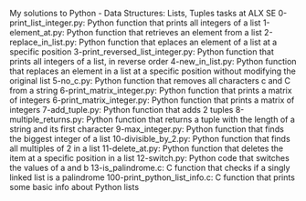 My solutions to Python - Data Structures: Lists, Tuples tasks at ALX SE
0-print_list_integer.py: Python function that prints all integers of a list
1-element_at.py: Python function that retrieves an element from a list
2-replace_in_list.py: Python function that eplaces an element of a list at a specific position
3-print_reversed_list_integer.py: Python function that prints all integers of a list, in reverse order
4-new_in_list.py: Python function that replaces an element in a list at a specific position without modifying the original list
5-no_c.py: Python function that removes all characters c and C from a string
6-print_matrix_integer.py: Python function that prints a matrix of integers
6-print_matrix_integer.py: Python function that prints a matrix of integers
7-add_tuple.py: Python function that adds 2 tuples
8-multiple_returns.py: Python function that returns a tuple with the length of a string and its first character
9-max_integer.py: Python function that finds the biggest integer of a list
10-divisible_by_2.py: Python function that finds all multiples of 2 in a list
11-delete_at.py: Python function that deletes the item at a specific position in a list
12-switch.py: Python code that switches the values of a and b
13-is_palindrome.c: C function that checks if a singly linked list is a palindrome
100-print_python_list_info.c: C function that prints some basic info about Python lists
